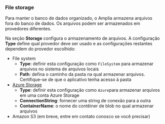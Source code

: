 ### File storage

Para manter o banco de dados organizado, o Amplia armazena arquivos fora do banco de dados. Os arquivos podem ser armazenados em provedores diferentes.

Na seção **Storage** configura o armazenamento de arquivos. A configuração **Type** define qual provedor deve ser usado e as configurações restantes dependem do provedor escolhido:

* File system
  * **Type**: definir esta configuração como `FileSystem` para armazenar arquivos no sistema de arquivos locais
  * **Path**: defina o caminho da pasta na qual armazenar arquivos. Certifique-se de que o aplicativo tenha acesso à pasta
* [Azure Storage](https://azure.microsoft.com/en-us/services/storage/)
  * **Type**: definir esta configuração como `Azure`para armazenar arquivos em uma conta Azure Storage
  * **ConnectionString**: fornecer uma string de conexão para a outra
  * **ContainerName**: o nome do contêiner de blob no qual armazenar arquivos
* Amazon S3 (em breve, entre em contato conosco se você precisar)
